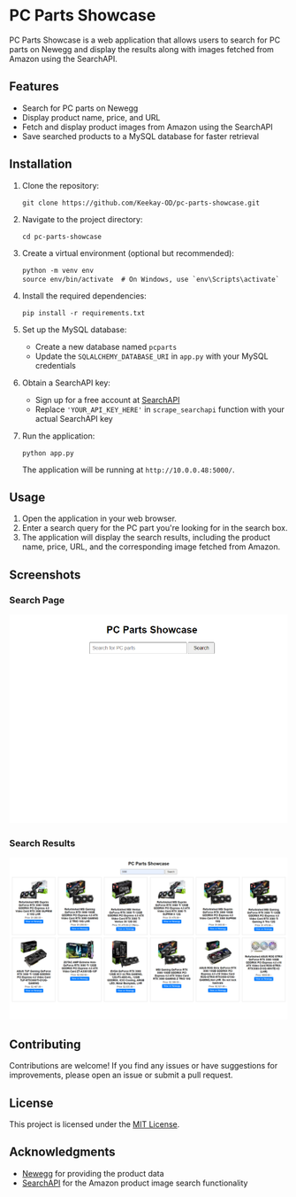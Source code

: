 
# PC Parts Showcase

PC Parts Showcase is a web application that allows users to search for PC parts on Newegg and display the results along with images fetched from Amazon using the SearchAPI.

## Features

- Search for PC parts on Newegg
- Display product name, price, and URL
- Fetch and display product images from Amazon using the SearchAPI
- Save searched products to a MySQL database for faster retrieval

## Installation

1. Clone the repository:

   ```
   git clone https://github.com/Keekay-OD/pc-parts-showcase.git
   ```

2. Navigate to the project directory:

   ```
   cd pc-parts-showcase
   ```

3. Create a virtual environment (optional but recommended):

   ```
   python -m venv env
   source env/bin/activate  # On Windows, use `env\Scripts\activate`
   ```

4. Install the required dependencies:

   ```
   pip install -r requirements.txt
   ```

5. Set up the MySQL database:
   - Create a new database named `pcparts`
   - Update the `SQLALCHEMY_DATABASE_URI` in `app.py` with your MySQL credentials

6. Obtain a SearchAPI key:
   - Sign up for a free account at [SearchAPI](https://www.searchapi.io/)
   - Replace `'YOUR_API_KEY_HERE'` in `scrape_searchapi` function with your actual SearchAPI key

7. Run the application:

   ```
   python app.py
   ```

   The application will be running at `http://10.0.0.48:5000/`.

## Usage

1. Open the application in your web browser.
2. Enter a search query for the PC part you're looking for in the search box.
3. The application will display the search results, including the product name, price, URL, and the corresponding image fetched from Amazon.

## Screenshots

### Search Page

![Search Page](./screenshots/search.png)

### Search Results

![Search Results](./screenshots/search-results.png)

## Contributing

Contributions are welcome! If you find any issues or have suggestions for improvements, please open an issue or submit a pull request.

## License

This project is licensed under the [MIT License](LICENSE).

## Acknowledgments

- [Newegg](https://www.newegg.ca/) for providing the product data
- [SearchAPI](https://www.searchapi.io/) for the Amazon product image search functionality